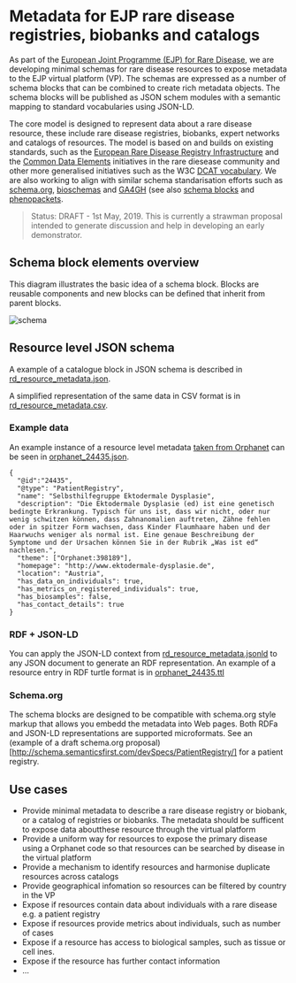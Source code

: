 # Metadata for EJP rare disease registries, biobanks and catalogs

As part of the [European Joint Programme (EJP) for Rare Disease](http://www.ejprarediseases.org), we are developing minimal schemas for rare disease resources to expose metadata to the EJP virtual platform (VP).
The schemas are expressed as a number of schema blocks that can be combined to create rich metadata objects. The schema blocks will be published as JSON schem modules with a semantic mapping to standard vocabularies using JSON-LD.

The core model is designed to represent data about a rare disease resource, these include rare disease registries, biobanks, expert networks and catalogs of resources. The model is based on and builds on existing standards, such as the [European Rare Disease Registry Infrastructure](https://eu-rd-platform.jrc.ec.europa.eu) and the [Common Data Elements](http://www.erare.eu/sites/default/files/SetCommonData-EU%20RD%20Platform_CDS%20_final.pdf) initiatives in the rare diesease community and other more generalised initiatives such as the W3C [DCAT vocabulary](https://www.w3.org/TR/vocab-dcat/). We are also working to align with similar schema standarisation efforts such as [schema.org](https://schema.org), [bioschemas](https://bioschemas.org) and [GA4GH](https://www.ga4gh.org) (see also [schema blocks](https://schemablocks.org) and [phenopackets](http://phenopackets.org).

> Status: DRAFT - 1st May, 2019. This is currently a strawman proposal intended to generate discussion and help in developing an early demonstrator. 

## Schema block elements overview

This diagram illustrates the basic idea of a schema block. Blocks are reusable components and new blocks can be defined that inherit from parent blocks. 

![schema](https://github.com/ejp-rd-vp/resource-metadata-schema/blob/master/EJP%20schema%20blocks.png?raw=true)

## Resource level JSON schema

A example of a catalogue block in JSON schema is described in [rd_resource_metadata.json](rd_resource_metadata.json).

A simplified representation of the same data in CSV format is in [rd_resource_metadata.csv](rd_resource_metadata.csv).

### Example data

An example instance of a resource level metadata [taken from Orphanet](https://www.orpha.net/consor4.01/www/cgi-bin/Directory_Institutions.php?lng=EN&data_id=24435&title=Selbsthilfegruppe%20Ektodermale%20Dysplasie&data_type=Test) can be seen in [orphanet_24435.json](examples/orphanet_24435.json).

```
{
  "@id":"24435",
  "@type": "PatientRegistry",
  "name": "Selbsthilfegruppe Ektodermale Dysplasie",
  "description": "Die Ektodermale Dysplasie (ed) ist eine genetisch bedingte Erkrankung. Typisch für uns ist, dass wir nicht, oder nur wenig schwitzen können, dass Zahnanomalien auftreten, Zähne fehlen oder in spitzer Form wachsen, dass Kinder Flaumhaare haben und der Haarwuchs weniger als normal ist. Eine genaue Beschreibung der Symptome und der Ursachen können Sie in der Rubrik „Was ist ed“ nachlesen.",
  "theme": ["Orphanet:398189"],
  "homepage": "http://www.ektodermale-dysplasie.de",
  "location": "Austria",
  "has_data_on_individuals": true,
  "has_metrics_on_registered_individuals": true,
  "has_biosamples": false,
  "has_contact_details": true
}
```

### RDF + JSON-LD

You can apply the JSON-LD context from [rd_resource_metadata.jsonld](rd_resource_metadata.jsonld) to any JSON document to generate an RDF representation. An example of a resource entry in
RDF turtle format is in [orphanet_24435.ttl](examples/orphanet_24435.ttl)

### Schema.org

The schema blocks are designed to be compatible with schema.org style markup that allows you embedd the metadata into Web pages. Both RDFa and JSON-LD representations are supported microformats. See an (example of a draft schema.org proposal)[http://schema.semanticsfirst.com/devSpecs/PatientRegistry/] for a patient registry. 

## Use cases



* Provide minimal metadata to describe a rare disease registry or biobank, or a catalog of registries or biobanks. The metadata should
be sufficent to expose data aboutthese resource through the virtual platform
* Provide a uniform way for resources to expose the primary disease using a Orphanet code so that resources can be searched by disease in the virtual platform
* Provide a mechanism to identify resources and harmonise duplicate resources across catalogs
* Provide geographical infomation so resources can be filtered by country in the VP
* Expose if resources contain data about individuals with a rare disease e.g. a patient registry
* Expose if resources provide metrics about individuals, such as number of cases
* Expose if a resource has access to biological samples, such as tissue or cell ines.
* Expose if the resource has further contact information
* ...
